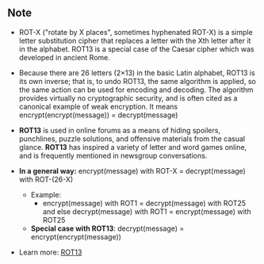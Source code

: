 ## Note

- ROT-X ("rotate by X places", sometimes hyphenated ROT-X) is a simple letter substitution cipher that replaces a letter with the Xth letter after it in the alphabet. ROT13 is a special case of the Caesar cipher which was developed in ancient Rome.

- Because there are 26 letters (2×13) in the basic Latin alphabet, ROT13 is its own inverse; that is, to undo ROT13, the same algorithm is applied, so the same action can be used for encoding and decoding. The algorithm provides virtually no cryptographic security, and is often cited as a canonical example of weak encryption. It means encrypt(encrypt(message)) = decrypt(message)
- **ROT13** is used in online forums as a means of hiding spoilers, punchlines, puzzle solutions, and offensive materials from the casual glance. **ROT13** has inspired a variety of letter and word games online, and is frequently mentioned in newsgroup conversations.
- **In a general way:** encrypt(message) with ROT-X = decrypt(message) with ROT-(26-X)
    - Example:
        - encrypt(message) with ROT1 = decrypt(message) with ROT25    
        and else decrypt(message) with ROT1 = encrypt(message) with ROT25 
    - **Special case with ROT13**:
    decrypt(message) = encrypt(encrypt(message))

- Learn more: [ROT13](https://en.wikipedia.org/wiki/ROT13)